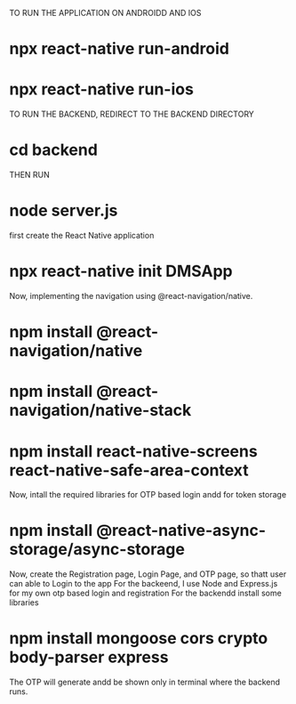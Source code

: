 TO RUN THE APPLICATION ON ANDROIDD AND IOS
# npx react-native run-android
# npx react-native run-ios

TO RUN THE BACKEND, REDIRECT TO THE BACKEND DIRECTORY
# cd backend
THEN RUN
# node server.js

first create the React Native application
# npx react-native init DMSApp

<!-- Then install NativeBase library To use Bootstrap-like styling in a React Native app, because we can't use regular Bootstrap (which is for web). Instead, use a library that brings Bootstrap-style components to React Native.
# npm install native-base react-native-svg react-native-safe-area-context -->

Now, implementing the navigation using @react-navigation/native.
# npm install @react-navigation/native
# npm install @react-navigation/native-stack
# npm install react-native-screens react-native-safe-area-context

Now, intall the required libraries for OTP based login andd for token storage
# npm install @react-native-async-storage/async-storage

Now, create the Registration page, Login Page, and OTP page, so thatt user can able to Login to the app
For the backeend, I use Node and Express.js for my own otp based login and registration
For the backendd install some libraries
# npm install mongoose cors crypto body-parser express

The OTP will generate andd be shown only in terminal
where the backend runs.

